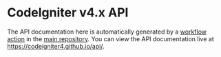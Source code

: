 # CodeIgniter v4.x API

The API documentation here is automatically generated by a [workflow action](https://github.com/codeigniter4/CodeIgniter4/blob/develop/.github/workflows/deploy-apidocs.yml)
in the [main repository](https://github.com/codeigniter4/CodeIgniter4). You can view the API documentation live at https://codeigniter4.github.io/api/.
